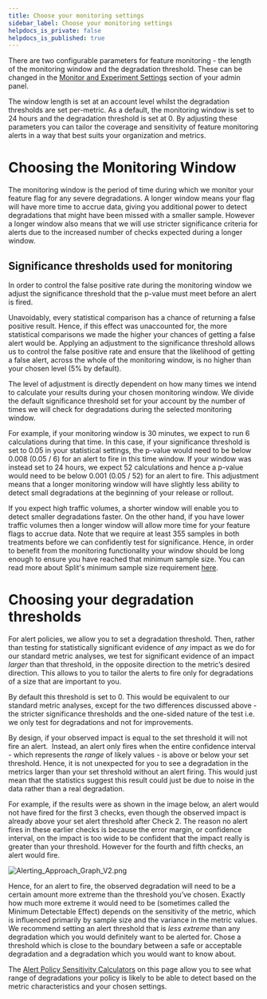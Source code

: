 ```yaml
---
title: Choose your monitoring settings
sidebar_label: Choose your monitoring settings
helpdocs_is_private: false
helpdocs_is_published: true
---
```


<p>
  <button hidden style={{borderRadius:'8px', border:'1px', fontFamily:'Courier New', fontWeight:'800', textAlign:'left'}}> help.split.io link: https://help.split.io/hc/en-us/articles/360035504952-Choosing-your-monitoring-settings <br /> ✘ images still hosted on help.split.io </button>
</p>

<p>
  There are two configurable parameters for feature monitoring - the length of
  the monitoring window and the degradation threshold.&nbsp;These can be changed in the <a href="/hc/en-us/articles/360020640752" target="_blank" rel="noopener">Monitor and Experiment Settings</a> section of your admin panel. 
</p>
<p>
  The window length is set at an account level whilst the degradation thresholds
  are set per-metric. As a default, the monitoring window is set to 24 hours and
  the degradation threshold is set at 0. By adjusting these parameters you can
  tailor the coverage and sensitivity of feature monitoring alerts in a way that
  best suits your organization and metrics.
</p>
<h1 id="h_01J9H24BXQSHSC99C7TNPN3MB6">Choosing the Monitoring Window&nbsp;</h1>
<p>
  The monitoring window is the period of time during which we monitor your feature
  flag for any severe degradations. A longer window means your flag will have more
  time to accrue data, giving you additional power to detect degradations that
  might have been missed with a smaller sample. However a longer window also means
  that we will use stricter significance criteria for alerts due to the increased
  number of checks expected during a longer window.
</p>
<h2 id="h_01J9H24BXQYK6FC3BANXBG9N26">Significance thresholds used for monitoring</h2>
<p>
  In order to control the false positive rate during the monitoring window we adjust
  the significance threshold that the p-value must meet before an alert is fired.
</p>
<p>
  Unavoidably, every statistical comparison has a chance of returning a false positive
  result. Hence, if this effect was unaccounted for, the more statistical comparisons
  we made the higher your chances of getting a false alert would be. Applying an
  adjustment to the significance threshold allows us to control the false positive
  rate and ensure that the likelihood of getting a false alert, across the whole
  of the monitoring window, is no higher than your chosen level (5% by default).
</p>
<p>
  The level of adjustment is directly dependent on how many times we intend to
  calculate your results during your chosen monitoring window. We divide the default
  significance threshold set for your account by the number of times we will check
  for degradations during the selected monitoring window.
</p>
<p>
  For example, if your monitoring window is 30 minutes, we expect to run 6 calculations
  during that time. In this case, if your significance threshold is set to 0.05
  in your statistical settings, the p-value would need to be below 0.008 (0.05
  / 6) for an alert to fire in this time window. If your window was instead set
  to 24 hours, we expect 52 calculations and hence a p-value would need to be below
  0.001 (0.05 / 52) for an alert to fire. This adjustment means that a longer monitoring
  window will have slightly less ability to detect small degradations at the beginning
  of your release or rollout.
</p>
<p>
  If you expect high traffic volumes, a shorter window will enable you to detect
  smaller degradations faster. On the other hand, if you have lower traffic volumes
  then a longer window will allow more time for your feature flags to accrue data.
  Note that we require at least 355 samples in both treatments before we can confidently
  test for significance. Hence, in order to benefit from the monitoring functionality
  your window should be long enough to ensure you have reached that minimum sample
  size. You can read more about Split's minimum sample size requirement
  <a href="https://help.split.io/hc/en-us/articles/360020641472#normal-distribution" target="_blank" rel="noopener">here</a>.
</p>

# Choosing your degradation thresholds

<p>
  For alert policies, we allow you to set a degradation threshold. Then,&nbsp;rather than testing for statistically significant evidence of <em>any</em> impact as we do for our standard metric analyses, we test for significant evidence of an impact <em>larger</em> than that threshold, in the opposite direction to the metric’s desired direction. This allows to you to tailor the alerts to fire only for degradations of a size that are important to you.
</p>
<p>
   By default this threshold is set to 0. This would be equivalent to our standard metric analyses, except for the two differences discussed above - the stricter significance thresholds and the one-sided nature of the test i.e. we only test for degradations and not for improvements. 
</p>
<p>
  By design, if your observed impact is equal to the set threshold it will not fire an alert.&nbsp; Instead, an alert only fires when the entire confidence interval - which represents the <em>range</em> of likely values - is above or below your set threshold.&nbsp;Hence, it is not unexpected for you to see a degradation in the metrics larger than your set threshold without an alert firing. This would just mean that the statistics suggest this result could just be due to noise in the data rather than a real degradation.
</p>
<p>
  For example, if the results were as shown in the image below, an alert would not have fired for the first 3 checks, even though the observed impact is already above your set alert threshold after Check 2. The reason no alert fires in these earlier checks is because the error margin, or confidence interval, on the impact is too wide to be confident that the impact really is greater than your threshold.&nbsp;However for the fourth and fifth checks, an alert would fire.
</p>
<p>
  <img src="https://help.split.io/hc/article_attachments/30836025186445" alt="Alerting_Approach_Graph_V2.png" />
</p>
<p>
  Hence, for an alert to fire, the observed degradation will need to be a certain amount more extreme than the threshold you’ve chosen. Exactly how much more extreme it would need to be (sometimes called the Minimum Detectable Effect) depends on the sensitivity of the metric, which is influenced primarily by sample size and the variance in the metric values. We recommend setting an alert threshold that is <em>less extreme</em> than any degradation which you would definitely want to be alerted for. Chose a threshold which is close to the boundary between a safe or acceptable degradation and a degradation which you would want to know about.&nbsp;
</p>
<p>
  The <a href="https://help.split.io/hc/en-us/articles/360035681852" target="_blank" rel="noopener">Alert Policy Sensitivity Calculators</a> on this page allow you to see what range of degradations your policy is likely to be able to detect based on the metric characteristics and your chosen settings.
</p>